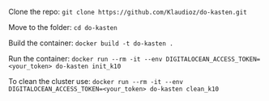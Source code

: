 Clone the repo:
`git clone https://github.com/Klaudioz/do-kasten.git`

Move to the folder:
`cd do-kasten`

Build the container:
`docker build -t do-kasten .`

Run the container:
`docker run --rm -it --env DIGITALOCEAN_ACCESS_TOKEN=<your_token> do-kasten init_k10`

To clean the cluster use:
`docker run --rm -it --env DIGITALOCEAN_ACCESS_TOKEN=<your_token> do-kasten clean_k10`
